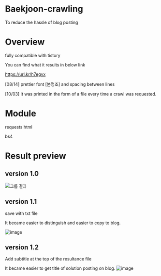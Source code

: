 # Baekjoon-crawling
 To reduce the hassle of blog posting
 
 
# Overview
 fully compatible with tistory
 
 You can find what it results in below link
 
 https://url.kr/h7egvx
 
[08/14] prettier font [본명조] and spacing between lines
 
[10/03] It was printed in the form of a file every time a crawl was requested.
 

# Module

 requests html
 
 bs4
 
 
# Result preview

## version 1.0
![크롤 결과](https://user-images.githubusercontent.com/81455273/184531679-ead2c0ae-fc84-4148-8e92-12cc740771f0.jpg)

## version 1.1
save with txt file

It became easier to distinguish and easier to copy to blog.

![image](https://user-images.githubusercontent.com/81455273/194052383-f971feb6-b449-40d5-b604-b85355a21a46.png)

## version 1.2
Add subtitle at the top of the resultance file

It became easier to get title of solution posting on blog.
![image](https://user-images.githubusercontent.com/81455273/194052795-e4ed4f7c-6aa9-4c1d-a4c9-d59c15786c27.png)

